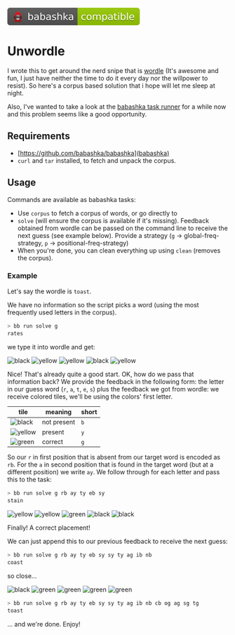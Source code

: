 [![bb compatible](https://github.com/babashka/babashka/raw/master/logo/badge.svg)](https://babashka.org)

# Unwordle

I wrote this to get around the nerd snipe that is [wordle](https://www.powerlanguage.co.uk/wordle/) (It's awesome and fun, I just have neither the time to do it every day nor the willpower to resist). So here's a corpus based solution that i hope will let me sleep at night.

Also, I've wanted to take a look at the  [babashka task runner](https://book.babashka.org/#tasks) for a while now and this problem seems like a good opportunity.

## Requirements

- [https://github.com/babashka/babashka](babashka)
- `curl` and `tar` installed, to fetch and unpack the corpus.

## Usage

Commands are available as babashka tasks:

- Use `corpus` to fetch a corpus of words, or go directly to
- `solve` (will ensure the corpus is available if it's missing). Feedback obtained from wordle can be passed on the command line to receive the next guess (see example below). Provide a strategy (`g` -> global-freq-strategy, `p` -> positional-freq-strategy)
- When you're done, you can clean everything up using `clean` (removes the corpus).

### Example

Let's say the wordle is `toast`.

We have no information so the script picks a word (using the most frequently used letters in the corpus).

```bash
> bb run solve g
rates
```

we type it into wordle and get:

![black](https://abs-0.twimg.com/emoji/v2/72x72/2b1b.png) ![yellow](https://abs-0.twimg.com/emoji/v2/72x72/1f7e8.png) ![yellow](https://abs-0.twimg.com/emoji/v2/72x72/1f7e8.png) ![black](https://abs-0.twimg.com/emoji/v2/72x72/2b1b.png) ![yellow](https://abs-0.twimg.com/emoji/v2/72x72/1f7e8.png)

Nice! That's already quite a good start. OK, how do we pass that information back? We provide the feedback in the following form: the letter in our guess word (`r`, `a`, `t`, `e`, `s`) plus the feedback we got from wordle: we receive colored tiles, we'll be using the colors' first letter.

| tile | meaning | short |
|--|--|--|
| ![black](https://abs-0.twimg.com/emoji/v2/72x72/2b1b.png) | not present | `b` |
| ![yellow](https://abs-0.twimg.com/emoji/v2/72x72/1f7e8.png) | present | `y` |
| ![green](https://abs-0.twimg.com/emoji/v2/72x72/1f7e9.png) | correct | `g` |

So our `r` in first position that is absent from our target word is encoded as `rb`. For the `a` in second position that is found in the target word (but at a different position) we write `ay`. We follow through for each letter and pass this to the task:

```bash
> bb run solve g rb ay ty eb sy
stain
```

![yellow](https://abs-0.twimg.com/emoji/v2/72x72/1f7e8.png) ![yellow](https://abs-0.twimg.com/emoji/v2/72x72/1f7e8.png) ![green](https://abs-0.twimg.com/emoji/v2/72x72/1f7e9.png) ![black](https://abs-0.twimg.com/emoji/v2/72x72/2b1b.png) ![black](https://abs-0.twimg.com/emoji/v2/72x72/2b1b.png)

Finally! A correct placement!

We can just append this to our previous feedback to receive the next guess:

```bash
> bb run solve g rb ay ty eb sy sy ty ag ib nb
coast
```

so close...

![black](https://abs-0.twimg.com/emoji/v2/72x72/2b1b.png) ![green](https://abs-0.twimg.com/emoji/v2/72x72/1f7e9.png) ![green](https://abs-0.twimg.com/emoji/v2/72x72/1f7e9.png) ![green](https://abs-0.twimg.com/emoji/v2/72x72/1f7e9.png) ![green](https://abs-0.twimg.com/emoji/v2/72x72/1f7e9.png)

```bash
> bb run solve g rb ay ty eb sy sy ty ag ib nb cb og ag sg tg
toast
```

... and we're done. Enjoy!
